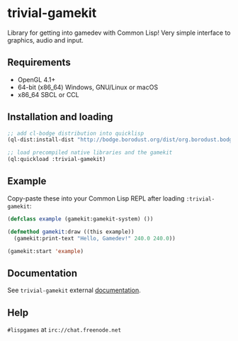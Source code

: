 # trivial-gamekit

Library for getting into gamedev with Common Lisp! Very simple interface to graphics, audio and input.


## Requirements

* OpenGL 4.1+
* 64-bit (x86_64) Windows, GNU/Linux or macOS
* x86_64 SBCL or CCL


## Installation and loading

```lisp
;; add cl-bodge distribution into quicklisp
(ql-dist:install-dist "http://bodge.borodust.org/dist/org.borodust.bodge.txt")

;; load precompiled native libraries and the gamekit
(ql:quickload :trivial-gamekit)
```


## Example

Copy-paste these into your Common Lisp REPL after loading `:trivial-gamekit`:

```lisp
(defclass example (gamekit:gamekit-system) ())

(defmethod gamekit:draw ((this example))
  (gamekit:print-text "Hello, Gamedev!" 240.0 240.0))

(gamekit:start 'example)
```


## Documentation

See `trivial-gamekit` external [documentation](https://github.com/borodust/trivial-gamekit/wiki).


## Help

`#lispgames` at `irc://chat.freenode.net`
